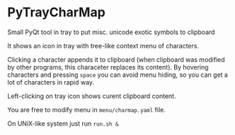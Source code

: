 PyTrayCharMap
=============

Small PyQt tool in tray to put misc. unicode exotic symbols to clipboard

It shows an icon in tray with tree-like context menu of characters.

Clicking a character appends it to clipboard (when clipboard was modified
by other programs, this characeter replaces its content). By hovering
characters and pressing `space` you can avoid menu hiding, so you
can get a lot of characters in rapid way.

Left-clicking on tray icon shows curent clipboard content.

You are free to modify menu in `menu/charmap.yaml` file.

On UNiX-like system just run `run.sh &`
